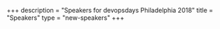 +++
description = "Speakers for devopsdays Philadelphia 2018"
title = "Speakers"
type = "new-speakers"
+++